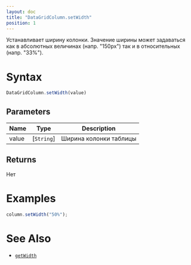 ```yaml
---
layout: doc
title: "DataGridColumn.setWidth"
position: 1
---
```


Устанавливает ширину колонки. Значение ширины может задаваться как в абсолютных величинах (напр. "150px") так и в относительных (напр. "33%").

# Syntax

```js
DataGridColumn.setWidth(value)
```

## Parameters

|Name|Type|Description|
|----|----|-----------|
|value|[`String`]|Ширина колонки таблицы|

## Returns

Нет

# Examples

```js
column.setWidth("50%");
```

# See Also

* [`getWidth`](../DataGridColumn.getWidth/)
